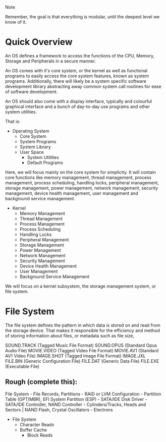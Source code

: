 > [!NOTE]
> Remember, the goal is that everything is modular, until the deepest level we know of it.

# Quick Overview
An OS defines a framework to access the functions of the CPU, Memory, Storage and Peripherals in a secure manner.

An OS comes with it's core system, or the kernel as well as functional programs to easily access the core system features, known as system programs. Additionally, there will likely be a system specific software development library abstracting away common system call routines for ease of software development.

An OS should also come with a display interface, typically and colourful graphical interface and a bunch of day-to-day use programs and other system utilities.

That is:
- Operating System
	- Core System
	- System Programs
	- System Library
	- User Space
		- System Utilities
		- Default Programs

Here, we will focus mainly on the core system for simplicity. It will contain core functions like memory management, thread management, process management, process scheduling, handling locks, peripheral management, storage management, power management, network management, security management, device health management, user management and background service management.

- Kernel
	- Memory Management
	- Thread Management
	- Process Management
	- Process Scheduling
	- Handling Locks
	- Peripheral Management
	- Storage Management
	- Power Management
	- Network Management
	- Security Management
	- Device Health Management
	- User Management
	- Background Service Management

We will focus on a kernel subsystem, the storage management system, or file system.
# File System

The file system defines the pattern in which data is stored on and read from the storage device. That makes it responsible for the efficiency and method of storing information about files, or metadata such as file size, 


SOUND.TRACK (Tagged Music File Format)
SOUND.OPUS (Standard Opus Audio File)
MOVIE.VIDEO (Tagged Video File Format)
MOVIE.AV1 (Standard AV1 Video File)
IMAGE.SHOT (Tagged Image File Format)
IMAGE.JXL
FILE.BIN (Generic Configuration File)
FILE.DAT (Generic Data File)
FILE.EXE (Executable File)


## Rough (complete this):

File System - File Records, Partitions - RAID or LVM Configuration - Partition Table (GPT/MBR), EFI System Partition (ESP) - SATA/IDE Disk Driver - SATA/IDE Controller, NAND Controller - Cylinders/Tracks, Heads and Sectors | NAND Flash, Crystal Oscillators - Electrons

- File System
	- Character Reads
	- Buffer Cache
		- Block Reads